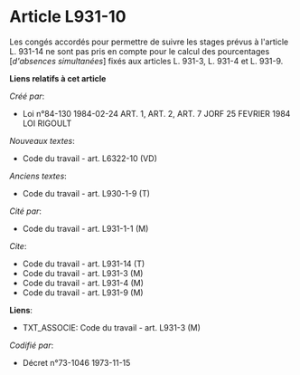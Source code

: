 # Article L931-10

Les congés accordés pour permettre de suivre les stages prévus à l'article L. 931-14 ne sont pas pris en compte pour le
calcul des pourcentages [*d'absences simultanées*] fixés aux articles L. 931-3, L. 931-4 et L. 931-9.

**Liens relatifs à cet article**

_Créé par_:

  - Loi n°84-130 1984-02-24 ART. 1, ART. 2, ART. 7 JORF 25 FEVRIER 1984 LOI RIGOULT

_Nouveaux textes_:

  - Code du travail - art. L6322-10 (VD)

_Anciens textes_:

  - Code du travail - art. L930-1-9 (T)

_Cité par_:

  - Code du travail - art. L931-1-1 (M)

_Cite_:

  - Code du travail - art. L931-14 (T)
  - Code du travail - art. L931-3 (M)
  - Code du travail - art. L931-4 (M)
  - Code du travail - art. L931-9 (M)

**Liens**:

  - TXT_ASSOCIE: Code du travail - art. L931-3 (M)

_Codifié par_:

  - Décret n°73-1046 1973-11-15
